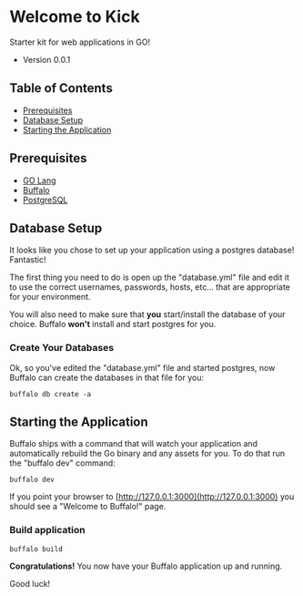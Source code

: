 # Welcome to Kick

Starter kit for web applications in GO!

* Version 0.0.1

## Table of Contents

* [Prerequisites](#prerequisites)
* [Database Setup](database-etup)
* [Starting the Application](starting-the-application)

## Prerequisites

* [GO Lang](https://golang.org/)
* [Buffalo](https://gobuffalo.io/en)
* [PostgreSQL](https://www.postgresql.org/docs/)

## Database Setup

It looks like you chose to set up your application using a postgres database! Fantastic!

The first thing you need to do is open up the "database.yml" file and edit it to use the correct usernames, passwords, hosts, etc... that are appropriate for your environment.

You will also need to make sure that **you** start/install the database of your choice. Buffalo **won't** install and start postgres for you.

### Create Your Databases

Ok, so you've edited the "database.yml" file and started postgres, now Buffalo can create the databases in that file for you:

`buffalo db create -a`

## Starting the Application

Buffalo ships with a command that will watch your application and automatically rebuild the Go binary and any assets for you. To do that run the "buffalo dev" command:

`buffalo dev`

If you point your browser to [http://127.0.0.1:3000](http://127.0.0.1:3000) you should see a "Welcome to Buffalo!" page.

### Build application

`buffalo build`

**Congratulations!** You now have your Buffalo application up and running.

Good luck!
